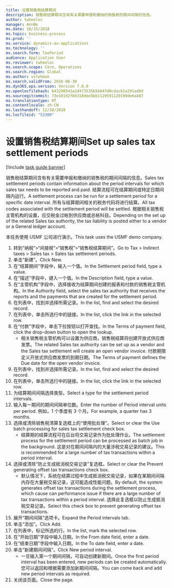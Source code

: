 ```yaml
---
title: 设置销售税结算期间
description: 销售税结算期间含有有关需要申报和缴纳的销售税的期间间隔的信息。
author: twheeloc
manager: AnnBe
ms.date: 10/15/2018
ms.topic: business-process
ms.prod: ''
ms.service: dynamics-ax-applications
ms.technology: ''
ms.search.form: TaxPeriod
audience: Application User
ms.reviewer: twheeloc
ms.search.scope: Core, Operations
ms.search.region: Global
ms.author: vstehman
ms.search.validFrom: 2016-06-30
ms.dyn365.ops.version: Version 7.0.0
ms.openlocfilehash: b43290543a2d473535b5b047d0cdac61a291ad0d
ms.sourcegitcommit: 73e10192fb6318dee5bb1129591120199de6a487
ms.translationtype: HT
ms.contentlocale: zh-CN
ms.lasthandoff: 12/20/2018
ms.locfileid: "53300"
---
```

# <a name="set-up-sales-tax-settlement-periods"></a><span data-ttu-id="26c99-103">设置销售税结算期间</span><span class="sxs-lookup"><span data-stu-id="26c99-103">Set up sales tax settlement periods</span></span>

[!include [task guide banner](../../includes/task-guide-banner.md)]

<span data-ttu-id="26c99-104">销售税结算期间含有有关需要申报和缴纳的销售税的期间间隔的信息。</span><span class="sxs-lookup"><span data-stu-id="26c99-104">Sales tax settlement periods contain information about the period intervals for which sales tax needs to be reported and paid.</span></span> <span data-ttu-id="26c99-105">结算流程可在结算期间或特定日期间隔内运行。</span><span class="sxs-lookup"><span data-stu-id="26c99-105">A settlement process can be run for a settlement period for a specific date interval.</span></span> <span data-ttu-id="26c99-106">所有与结算期间相关的税务代码将进行结算。</span><span class="sxs-lookup"><span data-stu-id="26c99-106">All tax codes associated with the settlement period will be settled.</span></span> <span data-ttu-id="26c99-107">根据相关销售税主管机构的设置，应交税金过帐到供应商或总帐科目。</span><span class="sxs-lookup"><span data-stu-id="26c99-107">Depending on the set up of the related Sales tax authority, the tax liability is posted either to a vendor or a General ledger account.</span></span>



<span data-ttu-id="26c99-108">本任务使用 USMF 公司进行演示。</span><span class="sxs-lookup"><span data-stu-id="26c99-108">This task uses the USMF demo company.</span></span>



1. <span data-ttu-id="26c99-109">转到“纳税”>“间接税”>“销售税”>“销售税结算期间”。</span><span class="sxs-lookup"><span data-stu-id="26c99-109">Go to Tax > Indirect taxes > Sales tax > Sales tax settlement periods.</span></span>
2. <span data-ttu-id="26c99-110">单击“新建”。</span><span class="sxs-lookup"><span data-stu-id="26c99-110">Click New.</span></span>
3. <span data-ttu-id="26c99-111">在“结算期间”字段中，输入一个值。</span><span class="sxs-lookup"><span data-stu-id="26c99-111">In the Settlement period field, type a value.</span></span>
4. <span data-ttu-id="26c99-112">在“描述”字段中，键入一个值。</span><span class="sxs-lookup"><span data-stu-id="26c99-112">In the Description field, type a value.</span></span>
5. <span data-ttu-id="26c99-113">在“主管机构”字段中，选择接收为结算期间创建的报表和付款的销售税主管机构。</span><span class="sxs-lookup"><span data-stu-id="26c99-113">In the Authority field, select the sales tax authority that receives the reports and the payments that are created for the settlement period.</span></span>
6. <span data-ttu-id="26c99-114">在列表中，找到并选择所需记录。</span><span class="sxs-lookup"><span data-stu-id="26c99-114">In the list, find and select the desired record.</span></span>
7. <span data-ttu-id="26c99-115">在列表中，单击所选行中的链接。</span><span class="sxs-lookup"><span data-stu-id="26c99-115">In the list, click the link in the selected row.</span></span>
8. <span data-ttu-id="26c99-116">在“付款”字段中，单击下拉按钮以打开查找。</span><span class="sxs-lookup"><span data-stu-id="26c99-116">In the Terms of payment field, click the drop-down button to open the lookup.</span></span>
    * <span data-ttu-id="26c99-117">相关销售税主管机构可以设置为供应商，销售税结算将创建开放式供应商发票。</span><span class="sxs-lookup"><span data-stu-id="26c99-117">The related Sales tax authority can be set up as a vendor and the Sales tax settlement will create an open vendor invoice.</span></span> <span data-ttu-id="26c99-118">付款期限定义开放式供应商发票的到期日期。</span><span class="sxs-lookup"><span data-stu-id="26c99-118">The Terms of payment defines the Due date for the open vendor invoice.</span></span>  
9. <span data-ttu-id="26c99-119">在列表中，找到并选择所需记录。</span><span class="sxs-lookup"><span data-stu-id="26c99-119">In the list, find and select the desired record.</span></span>
10. <span data-ttu-id="26c99-120">在列表中，单击所选行中的链接。</span><span class="sxs-lookup"><span data-stu-id="26c99-120">In the list, click the link in the selected row.</span></span>
11. <span data-ttu-id="26c99-121">为结算期间间隔选择类型。</span><span class="sxs-lookup"><span data-stu-id="26c99-121">Select a type for the settlement period intervals.</span></span>
12. <span data-ttu-id="26c99-122">输入每一期间的期间间隔单位数。</span><span class="sxs-lookup"><span data-stu-id="26c99-122">Enter the number of Period interval units per period.</span></span> <span data-ttu-id="26c99-123">例如，1 个季度有 3 个月。</span><span class="sxs-lookup"><span data-stu-id="26c99-123">For example, a quarter has 3 months.</span></span>
13. <span data-ttu-id="26c99-124">选择或清除销售税清算复选框上的“使用批处理”。</span><span class="sxs-lookup"><span data-stu-id="26c99-124">Select or clear the Use batch processing for sales tax settlement check box.</span></span>
    * <span data-ttu-id="26c99-125">结算期的结算流程可在后台将交易记录作为批处理作业。</span><span class="sxs-lookup"><span data-stu-id="26c99-125">The settlement process for the settlement period can be processed as batch job in the background.</span></span> <span data-ttu-id="26c99-126">这是对在期间间隔内的大量涉税交易记录的建议。</span><span class="sxs-lookup"><span data-stu-id="26c99-126">This is recommended for a large number of tax transactions within a period interval.</span></span>  
14. <span data-ttu-id="26c99-127">选择或清除“防止生成抵消税交易记录”复选框。</span><span class="sxs-lookup"><span data-stu-id="26c99-127">Select or clear the Prevent generating offset tax transactions check box.</span></span>
    * <span data-ttu-id="26c99-128">默认情况下，系统在结算过程中生成抵消税交易记录，如果在某期间间隔内存在大量税交易记录，这可能造成性能问题。</span><span class="sxs-lookup"><span data-stu-id="26c99-128">By default, the system generates offset tax transactions during the settlement process, which cause can performance issue if there are a large number of tax transactions within a period interval.</span></span> <span data-ttu-id="26c99-129">选择此复选框以防止生成抵消税交易记录。</span><span class="sxs-lookup"><span data-stu-id="26c99-129">Select this check box to prevent generating offset tax transactions.</span></span>
15. <span data-ttu-id="26c99-130">展开“期间间隔”选项卡。</span><span class="sxs-lookup"><span data-stu-id="26c99-130">Expand the Period intervals tab.</span></span>
16. <span data-ttu-id="26c99-131">单击“添加”。</span><span class="sxs-lookup"><span data-stu-id="26c99-131">Click Add.</span></span>
17. <span data-ttu-id="26c99-132">在列表中，标记所选的行。</span><span class="sxs-lookup"><span data-stu-id="26c99-132">In the list, mark the selected row.</span></span>
18. <span data-ttu-id="26c99-133">在“开始日期”字段中输入日期。</span><span class="sxs-lookup"><span data-stu-id="26c99-133">In the From date field, enter a date.</span></span>
19. <span data-ttu-id="26c99-134">在“结束日期”字段中输入日期。</span><span class="sxs-lookup"><span data-stu-id="26c99-134">In the To date field, enter a date.</span></span>
20. <span data-ttu-id="26c99-135">单击“新建期间间隔”。</span><span class="sxs-lookup"><span data-stu-id="26c99-135">Click New period interval.</span></span>
    * <span data-ttu-id="26c99-136">一旦输入第一个期间间隔，可自动创建新期间。</span><span class="sxs-lookup"><span data-stu-id="26c99-136">Once the first period interval has been entered, new periods can be created automatically.</span></span> <span data-ttu-id="26c99-137">您可以返回和根据需要添加新期间间隔。</span><span class="sxs-lookup"><span data-stu-id="26c99-137">You can come back and add new period intervals as required.</span></span>  
21. <span data-ttu-id="26c99-138">关闭该页面。</span><span class="sxs-lookup"><span data-stu-id="26c99-138">Close the page.</span></span>

